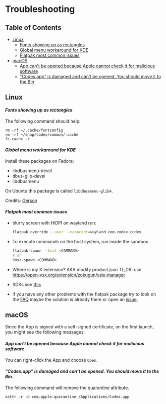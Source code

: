 # Troubleshooting

## Table of Contents

- [Linux](#linux)
  - [Fonts showing up as rectangles](#linux-fonts-rectangle)
  - [Global menu workaround for KDE](#linux-kde-global-menu)
  - [Flatpak most common issues](#linux-flatpak-most-common-issues)
- [macOS](#macos)
  - [App can't be opened because Apple cannot check it for malicious software](#macos-unidentified-developer)
  - ["Codex.app" is damaged and can’t be opened. You should move it to the Bin](#macos-quarantine)


## <a id="linux"></a>Linux

#### <a id="linux-fonts-rectangle"></a>*Fonts showing up as rectangles*

The following command should help:

```
rm -rf ~/.cache/fontconfig
rm -rf ~/snap/codex/common/.cache
fc-cache -r
```

#### <a id="linux-kde-global-menu"></a>*Global menu workaround for KDE*

Install these packages on Fedora:

* libdbusmenu-devel
* dbus-glib-devel
* libdbusmenu

On Ubuntu this package is called `libdbusmenu-glib4`.

Credits: [Gerson](https://gitlab.com/paulcarroty/codex-deb-rpm-repo/-/issues/91)

#### <a id="linux-flatpak-most-common-issues"></a>*Flatpak most common issues*

- blurry screen with HiDPI on wayland run:
  ```bash
  flatpak override --user --nosocket=wayland com.codex.codex
  ```
- To execute commands on the host system, run inside the sandbox
  ```bash
  flatpak-spawn --host <COMMAND>
  # or
  host-spawn <COMMAND>
  ```
- Where is my X extension? AKA modify product.json
  TL;DR: use https://open-vsx.org/extension/zokugun/vsix-manager

- SDKs
  see [this](https://github.com/flathub/com.codex.codex?tab=readme-ov-file#sdks)

- If you have any other problems with the flatpak package try to look on the [FAQ](https://github.com/flathub/com.codex.codex?tab=readme-ov-file#faq) maybe the solution is already there or open an [issue](https://github.com/flathub/com.codex.codex/issues).

## <a id="macos"></a>macOS

Since the App is signed with a self-signed certificate, on the first launch, you might see the following messages:

#### <a id="macos-unidentified-developer"></a>*App can't be opened because Apple cannot check it for malicious software*

You can right-click the App and choose `Open`.

#### <a id="macos-quarantine"></a>*"Codex.app" is damaged and can’t be opened. You should move it to the Bin.*

The following command will remove the quarantine attribute.

```
xattr -r -d com.apple.quarantine /Applications/Codex.app
```
